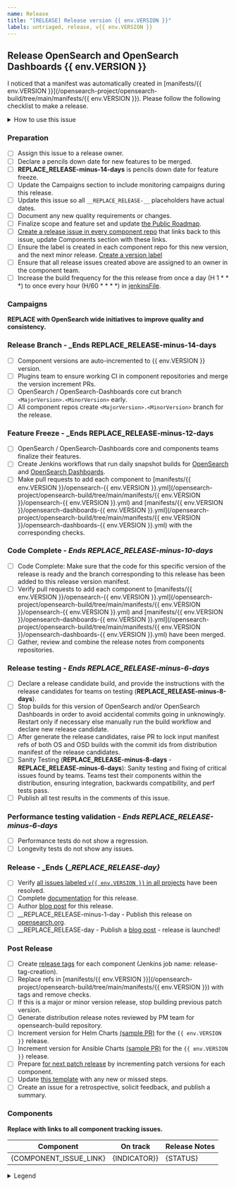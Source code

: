 ```yaml
---
name: Release
title: "[RELEASE] Release version {{ env.VERSION }}"
labels: untriaged, release, v{{ env.VERSION }}
---
```


## Release OpenSearch and OpenSearch Dashboards {{ env.VERSION }}

I noticed that a manifest was automatically created in [manifests/{{ env.VERSION }}](/opensearch-project/opensearch-build/tree/main/manifests/{{ env.VERSION }}). Please follow the following checklist to make a release.

<details><summary>How to use this issue</summary>
<p>

## This Release Issue

This issue captures the state of the OpenSearch release, its assignee is responsible for driving the release. Please contact them or @mention them on this issue for help. There are linked issues on components of the release where individual components can be tracked.  More details are included in the Maintainers [Release owner](https://github.com/opensearch-project/opensearch-build/blob/main/MAINTAINERS.md#release-owner) section.

## Release Steps

There are several steps to the release process, these steps are completed as the whole release and components that are behind present risk to the release.  The release owner completes the tasks in this ticket, whereas component owners resolve tasks on their ticket in their repositories.

Steps have completion dates for coordinating efforts between the components of a release; components can start as soon as they are ready far in advance of a future release.

### Component List

To aid in understanding the state of the release there is a table with status indicating each component state. This is updated based on the status of the component issues.

</p>
</details>

### Preparation

- [ ] Assign this issue to a release owner.
- [ ] Declare a pencils down date for new features to be merged. 
- [ ] __REPLACE_RELEASE-minus-14-days__ is pencils down date for feature freeze.
- [ ] Update the Campaigns section to include monitoring campaigns during this release. 
- [ ] Update this issue so all `__REPLACE_RELEASE-__` placeholders have actual dates.
- [ ] Document any new quality requirements or changes.
- [ ] Finalize scope and feature set and update [the Public Roadmap](https://github.com/orgs/opensearch-project/projects/1). 
- [ ] [Create a release issue in every component repo](https://github.com/opensearch-project/opensearch-plugins/blob/main/META.md#create-an-issue-in-all-plugin-repos) that links back to this issue, update Components section with these links.
- [ ] Ensure the label is created in each component repo for this new version, and the next minor release. [Create a version label](https://github.com/opensearch-project/opensearch-plugins/blob/main/META.md#create-or-update-labels-in-all-plugin-repos)
- [ ] Ensure that all release issues created above are assigned to an owner in the component team.
- [ ] Increase the build frequency for the this release from once a day (H 1 * * *) to once every hour (H/60 * * * *) in [jenkinsFile](https://github.com/opensearch-project/opensearch-build/blob/main/jenkins/check-for-build.jenkinsfile).

### Campaigns

__REPLACE with OpenSearch wide initiatives to improve quality and consistency.__

### Release Branch - _Ends __REPLACE_RELEASE-minus-14-days__

- [ ] Component versions are auto-incremented to {{ env.VERSION }} version.
- [ ] Plugins team to ensure working CI in component repositories and merge the version increment PRs.
- [ ] OpenSearch / OpenSearch-Dashboards core cut branch `<MajorVersion>.<MinorVersion>` early.
- [ ] All component repos create `<MajorVersion>.<MinorVersion>` branch for the release.

### Feature Freeze - _Ends __REPLACE_RELEASE-minus-12-days__

- [ ] OpenSearch / OpenSearch-Dashboards core and components teams finalize their features.
- [ ] Create Jenkins workflows that run daily snapshot builds for [OpenSearch](https://build.ci.opensearch.org/job/distribution-build-opensearch/) and [OpenSearch Dashboards](https://build.ci.opensearch.org/job/distribution-build-opensearch-dashboards/).
- [ ] Make pull requests to add each component to [manifests/{{ env.VERSION }}/opensearch-{{ env.VERSION }}.yml](/opensearch-project/opensearch-build/tree/main/manifests/{{ env.VERSION }}/opensearch-{{ env.VERSION }}.yml) and [manifests/{{ env.VERSION }}/opensearch-dashboards-{{ env.VERSION }}.yml](/opensearch-project/opensearch-build/tree/main/manifests/{{ env.VERSION }}/opensearch-dashboards-{{ env.VERSION }}.yml) with the corresponding checks.

### Code Complete - _Ends __REPLACE_RELEASE-minus-10-days___

- [ ] Code Complete: Make sure that the code for this specific version of the release is ready and the branch corresponding to this release has been added to this release version manifest.
- [ ] Verify pull requests to add each component to [manifests/{{ env.VERSION }}/opensearch-{{ env.VERSION }}.yml](/opensearch-project/opensearch-build/tree/main/manifests/{{ env.VERSION }}/opensearch-{{ env.VERSION }}.yml) and [manifests/{{ env.VERSION }}/opensearch-dashboards-{{ env.VERSION }}.yml](/opensearch-project/opensearch-build/tree/main/manifests/{{ env.VERSION }}/opensearch-dashboards-{{ env.VERSION }}.yml) have been merged.
- [ ] Gather, review and combine the release notes from components repositories.

### Release testing - _Ends __REPLACE_RELEASE-minus-6-days___

- [ ] Declare a release candidate build, and provide the instructions with the release candidates for teams on testing (__REPLACE_RELEASE-minus-8-days__).
- [ ] Stop builds for this version of OpenSearch and/or OpenSearch Dashboards in order to avoid accidental commits going in unknowingly. Restart only if necessary else manually run the build workflow and declare new release candidate.
- [ ] After generate the release candidates, raise PR to lock input manifest refs of both OS and OSD builds with the commit ids from distribution manifest of the release candidates.
- [ ] Sanity Testing (__REPLACE_RELEASE-minus-8-days__ - __REPLACE_RELEASE-minus-6-days__): Sanity testing and fixing of critical issues found by teams. Teams test their components within the distribution, ensuring integration, backwards compatibility, and perf tests pass.
- [ ] Publish all test results in the comments of this issue.

### Performance testing validation - _Ends __REPLACE_RELEASE-minus-6-days___

- [ ] Performance tests do not show a regression.
- [ ] Longevity tests do not show any issues.

### Release - _Ends {__REPLACE_RELEASE-day}_

- [ ] Verify [all issues labeled `v{{ env.VERSION }}` in all projects](https://github.com/opensearch-project/project-meta#find-labeled-issues) have been resolved.
- [ ] Complete [documentation](https://github.com/opensearch-project/documentation-website) for this release.
- [ ] Author [blog post](https://github.com/opensearch-project/project-website) for this release.
- [ ] __REPLACE_RELEASE-minus-1-day - Publish this release on [opensearch.org](https://opensearch.org/downloads.html).
- [ ] __REPLACE_RELEASE-day - Publish a [blog post](https://github.com/opensearch-project/project-website) - release is launched!

### Post Release

- [ ] Create [release tags](https://github.com/opensearch-project/opensearch-build/blob/main/jenkins/release-tag/release-tag.jenkinsfile) for each component (Jenkins job name: release-tag-creation).
- [ ] Replace refs in [manifests/{{ env.VERSION }}](/opensearch-project/opensearch-build/tree/main/manifests/{{ env.VERSION }}) with tags and remove checks.
- [ ] If this is a major or minor version release, stop building previous patch version.
- [ ] Generate distribution release notes reviewed by PM team for opensearch-build repository.
- [ ] Increment version for Helm Charts [(sample PR)](https://github.com/opensearch-project/helm-charts/pull/246) for the `{{ env.VERSION }}` release.
- [ ] Increment version for Ansible Charts [(sample PR)](https://github.com/opensearch-project/ansible-playbook/pull/50) for the `{{ env.VERSION }}` release.
- [ ] Prepare [for next patch release](https://github.com/opensearch-project/opensearch-plugins/blob/main/META.md#increment-a-version-in-every-plugin) by incrementing patch versions for each component.
- [ ] Update [this template](https://github.com/opensearch-project/opensearch-build/blob/main/.github/ISSUE_TEMPLATE/release_template.md) with any new or missed steps.
- [ ] Create an issue for a retrospective, solicit feedback, and publish a summary.

### Components

__Replace with links to all component tracking issues.__

| Component | On track | Release Notes |
| --------- | -------- | ----- |
| {COMPONENT_ISSUE_LINK} | {INDICATOR}} | {STATUS} |

<details><summary>Legend</summary>
<p>

| Symbol | Meaning |
| -------- | ---------- |
| :green_circle: | On track with overall release |
| :yellow_circle: | Missed last milestone |
| :red_circle: | Missed multiple milestones |

</p>
</details>
